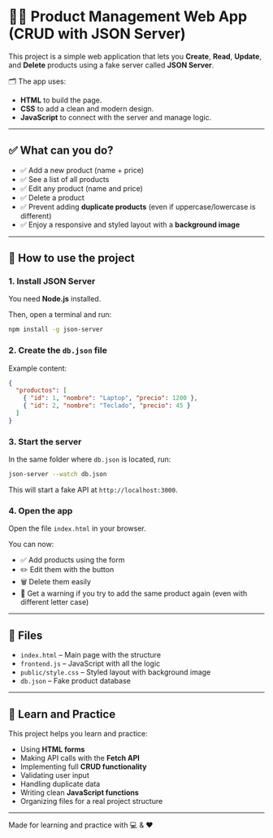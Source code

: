 # 🧑‍💻 Product Management Web App (CRUD with JSON Server)

This project is a simple web application that lets you **Create**, **Read**, **Update**, and **Delete** products using a fake server called **JSON Server**.

🗂️ The app uses:
- **HTML** to build the page.
- **CSS** to add a clean and modern design.
- **JavaScript** to connect with the server and manage logic.

---

## ✅ What can you do?

- ✅ Add a new product (name + price)
- ✅ See a list of all products
- ✅ Edit any product (name and price)
- ✅ Delete a product
- ✅ Prevent adding **duplicate products** (even if uppercase/lowercase is different)
- ✅ Enjoy a responsive and styled layout with a **background image**

---

## 🔧 How to use the project

### 1. Install JSON Server

You need **Node.js** installed.

Then, open a terminal and run:

```bash
npm install -g json-server
```

### 2. Create the `db.json` file

Example content:

```json
{
  "productos": [
    { "id": 1, "nombre": "Laptop", "precio": 1200 },
    { "id": 2, "nombre": "Teclado", "precio": 45 }
  ]
}
```

### 3. Start the server

In the same folder where `db.json` is located, run:

```bash
json-server --watch db.json
```

This will start a fake API at `http://localhost:3000`.

### 4. Open the app

Open the file `index.html` in your browser.

You can now:
- ✅ Add products using the form
- ✏️ Edit them with the button
- 🗑️ Delete them easily
- 🚫 Get a warning if you try to add the same product again (even with different letter case)

---

## 📁 Files

- `index.html` – Main page with the structure
- `frontend.js` – JavaScript with all the logic
- `public/style.css` – Styled layout with background image
- `db.json` – Fake product database

---

## 🧠 Learn and Practice

This project helps you learn and practice:

- Using **HTML forms**
- Making API calls with the **Fetch API**
- Implementing full **CRUD functionality**
- Validating user input
- Handling duplicate data
- Writing clean **JavaScript functions**
- Organizing files for a real project structure

---

Made for learning and practice with 💻 & ❤️
